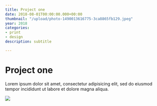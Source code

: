 ```yaml
---
title: Project one
date: 2018-08-01T00:00:00.000+00:00
thumbnail: "/upload/photo-1490013616775-3ca8865fb129.jpeg"
year: 2018
categories:
- print
- design
description: subtitle

---
```

# Project one

Lorem ipsum dolor sit amet, consectetur adipisicing elit, sed do eiusmod tempor incididunt ut labore et dolore magna aliqua.

![](/upload/photo-1490013616775-3ca8865fb129.jpeg)
